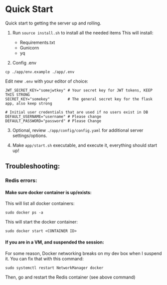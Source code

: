 # Quick Start

Quick start to getting the server up and rolling.



1. Run `source install.sh` to install all the needed items
This will install:
    - Requirements.txt
    - Gunicorn
    - yq

2. Config .env
```
cp ./app/env.example ./app/.env
```
Edit new `.env` with your editor of choice:

```
JWT_SECRET_KEY="somejwtkey" # Your secret key for JWT tokens, KEEP THIS STRONG
SECRET_KEY="somekey"        # The general secret key for the flask app, also keep strong

# Initial user credentials that are used if no users exist in DB
DEFAULT_USERNAME="username" # Please change
DEFAULT_PASSWORD="password" # Please Change

```

3. Optional, review `./app/config/config.yaml` for additional server settings/options.


4. Make `app/start.sh` executable, and execute it, everything should start up!

## Troubleshooting:

### Redis errors:

#### Make sure docker container is up/exists:

This will list all docker containers:
```
sudo docker ps -a
```

This will start the docker container:
```
sudo docker start <CONTAINER ID>
``` 

#### If you are in a VM, and suspended the session:

For some reason, Docker networking breaks on my dev box when I suspend it. You can fix that with this command:

```
sudo systemctl restart NetworkManager docker
```

Then, go and restart the Redis container (see above command)
